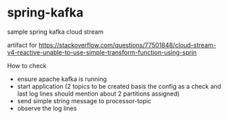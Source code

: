 # spring-kafka
sample spring kafka cloud stream

artifact for https://stackoverflow.com/questions/77501848/cloud-stream-v4-reactive-unable-to-use-simple-transform-function-using-sprin

How to check
- ensure apache kafka is running
- start application (2 topics to be created basis the config as a check and last log lines should mention about 2 partitions assigned)
- send simple string message to processor-topic
- observe the log lines
